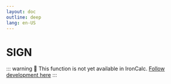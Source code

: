 ```yaml
---
layout: doc
outline: deep
lang: en-US
---
```


# SIGN

::: warning
🚧 This function is not yet available in IronCalc.
[Follow development here](https://github.com/ironcalc/IronCalc/labels/Functions)
:::
